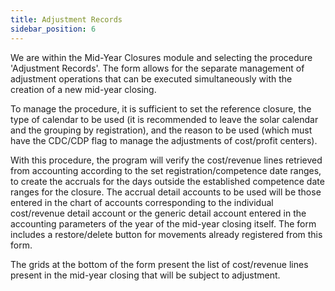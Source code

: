 ```yaml
---
title: Adjustment Records
sidebar_position: 6
---
```


We are within the Mid-Year Closures module and selecting the procedure 'Adjustment Records'. The form allows for the separate management of adjustment operations that can be executed simultaneously with the creation of a new mid-year closing.

To manage the procedure, it is sufficient to set the reference closure, the type of calendar to be used (it is recommended to leave the solar calendar and the grouping by registration), and the reason to be used (which must have the CDC/CDP flag to manage the adjustments of cost/profit centers).

With this procedure, the program will verify the cost/revenue lines retrieved from accounting according to the set registration/competence date ranges, to create the accruals for the days outside the established competence date ranges for the closure. The accrual detail accounts to be used will be those entered in the chart of accounts corresponding to the individual cost/revenue detail account or the generic detail account entered in the accounting parameters of the year of the mid-year closing itself. The form includes a restore/delete button for movements already registered from this form.

The grids at the bottom of the form present the list of cost/revenue lines present in the mid-year closing that will be subject to adjustment.